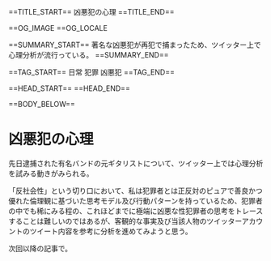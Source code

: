 ==TITLE_START==
凶悪犯の心理
==TITLE_END==

==OG_IMAGE 
==OG_LOCALE 

==SUMMARY_START==
著名な凶悪犯が再犯で捕まったため、ツイッター上で心理分析が流行っている。
==SUMMARY_END==

==TAG_START==
日常 犯罪 凶悪犯
==TAG_END==

==HEAD_START==
==HEAD_END==

==BODY_BELOW==

# 凶悪犯の心理

先日逮捕された有名バンドの元ギタリストについて、ツイッター上では心理分析を試みる動きがみられる。

「反社会性」という切り口において、私は犯罪者とは正反対のピュアで善良かつ優れた倫理観に基づいた思考モデル及び行動パターンを持っているため、犯罪者の中でも稀にみる程の、これほどまでに極端に凶悪な性犯罪者の思考をトレースすることは難しいのではあるが、客観的な事実及び当該人物のツイッターアカウントのツイート内容を参考に分析を進めてみようと思う。

次回以降の記事で。